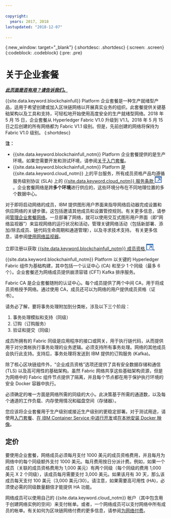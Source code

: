 ```yaml
---

copyright:
  years: 2017, 2018
lastupdated: "2018-12-07"

---
```


{:new_window: target="_blank"}
{:shortdesc: .shortdesc}
{:screen: .screen}
{:codeblock: .codeblock}
{:pre: .pre}

# 关于企业套餐


***[此页面是否有用？请告诉我们。](https://www.surveygizmo.com/s3/4501493/IBM-Blockchain-Documentation)***


{{site.data.keyword.blockchainfull}} Platform 企业套餐是一种生产就绪型产品，适用于希望创建或加入区块链网络以开展真实业务的组织。此套餐提供关键基础架构以及工具和支持，可轻松地开始使用高度安全的生产就绪型网络。2018 年 5 月 15 日，企业套餐从 Hyperledger Fabric V1.0 升级到 V1.1。2018 年 5 月 15 日之后创建的所有网络都为 Fabric V1.1 级别。但是，先前创建的网络将保持为 Fabric V1.0 级别。
{:shortdesc}

**注：**
- {{site.data.keyword.blockchainfull_notm}} Platform 企业套餐提供的是生产环境。如果您需要开发和测试环境，请参阅[关于入门套餐](/docs/services/blockchain/starter_plan.html)。
- {{site.data.keyword.blockchainfull_notm}} Platform 是 {{site.data.keyword.cloud_notm}} 上的平台服务，所有成员资格产品均遵循服务级别协议 (SLA) 上的 [{{site.data.keyword.cloud_notm}} 服务条款 ![外部链接图标](images/external_link.svg "外部链接图标")](http://www-03.ibm.com/software/sla/sladb.nsf/sla/bm "{{site.data.keyword.cloud_notm}} 服务条款")。企业套餐网络是跨**多个环境**进行供应的，这些环境分布在不同地理位置的多个数据中心。

对于即将启动网络的成员，IBM 提供图形用户界面来指导网络启动器完成设置和供应网络的关键步骤。这包括邀请其他成员和设置管控规则。有关更多信息，请参阅[管理企业套餐网络](/docs/services/blockchain/get_start.html)。一旦部署了网络，就可以使用交互式图形用户界面（即“网络监视器”）来监视网络的运行状况和活动，管理关键网络活动（包括新部署、添加/除去成员、链代码生命周期和通道管理），以及寻求技术支持。 有关更多信息，请参阅[使用网络监视器](v10_dashboard.html)。

立即注册以获取 [{{site.data.keyword.blockchainfull_notm}} 成员资格 ![外部链接图标](images/external_link.svg "外部链接图标")](https://console.bluemix.net/catalog/services/blockchain?env_id=ibm:yp:us-south&taxonomyNavigation=apps)。

{{site.data.keyword.blockchainfull_notm}} Platform 以关键的 Hyperledger Fabric 组件为基础构建，其中包括一个认证中心 (CA) 和至少 1 个同级（最多 6 个）。企业套餐还为网络成员提供崩溃容错 (CFT) Kafka 排序服务。

Fabric CA 是企业套餐随附的认证中心。每个成员提供了两个中间 CA，用于将成员资格授予网络。通过使用 CA，成员还可以为网络的用户提供成员资格（证书）。

请务必了解，要将事务处理附加到分类帐，涉及以下三个阶段：  
1. 事务处理模拟和支持（同级）
2. 订购（订购服务）
3. 验证和提交（同级）

成员所拥有的 Fabric 同级是应用程序的接口或网关，用于执行链代码，从而提供用于对分类帐执行事务处理的业务逻辑。必须支持所有事务处理。网络的其他成员会执行此支持。支持后，事务处理将发送到 IBM 提供的订购服务 (Kafka)。

除了核心区块链组件外，“企业成员资格”选项还提供了具有安全数据存储和通信 (TLS) 以及高可用性的基础架构。虽然 Fabric 网络共享这些基础架构资源，但是为网络中的 Fabric 组件节点提供了隔离，并且每个节点都在用于保护执行环境的安全 Docker 容器中执行。

必须确定的唯一方面是网络所需的同级的大小。此决策基于所需的通道数，以及每个通道的工作负载、内存使用情况和磁盘空间（存储器）。

您应该将企业套餐用于生产级别或接近生产级别的更稳定部署。对于测试用途，请使用[入门套餐](starter_plan.html)、[在 IBM Container Service 中进行开发](https://ibm-blockchain.github.io/)或[在本地安装 Docker 映像](http://hyperledger-fabric.readthedocs.io/en/release-1.1/build_network.html)。

<!--- The Enterprise plan provides the ordering service and CA. The membership fee is $1,000, and a per peer fee of $1,000 that is associated with the network. If you want to have high availability (HA), you must purchase an additional peer to provide the HA capabilities. For example, one organization (associated membership fee of $1,000) of two peers ($1,000 X 2 peers) with HA ($1,000 X 2 HA peers) requires a monthly charge of $5,000.  --->

## 定价  
要使用企业套餐，网络成员必须每月支付 1000 美元的成员资格费用，并且每月为网络中的每个同级额外支付 1000 美元。每月费用按日分派计费。例如，如果一个成员（关联的成员资格费用为 1,000 美元）有两个同级（每个同级的费用 1,000 美元 X 2 个同级），该成员每月需要支付 3,000 美元。如果该月有 30 天，那么该成员每天支付 100 美元（3,000 美元/30）。请注意，如果需要高可用性 (HA)，必须使必需的同级数量翻倍才能提供 HA 功能。

网络成员可以使用自己的 {{site.data.keyword.cloud_notm}} 帐户（其中包含用于创建网络实例的空间）来支付帐单。或者，一个网络成员可以支付网络中所有成员的帐单。有关如何为区块链网络付费的更多信息，请参阅[为网络付费](/docs/services/blockchain/howto/paying_mode.html)。
